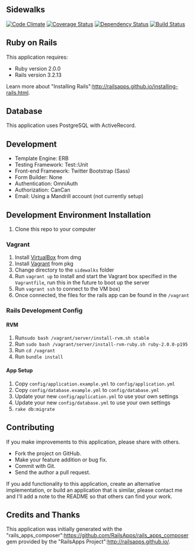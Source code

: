 ## Sidewalks

[![Code Climate](https://codeclimate.com/github/ajsharma/sidewalks.png)](https://codeclimate.com/github/ajsharma/sidewalks)
[![Coverage Status](https://coveralls.io/repos/ajsharma/sidewalks/badge.png?branch=master)](https://coveralls.io/r/ajsharma/sidewalks?branch=master)
[![Dependency Status](https://gemnasium.com/ajsharma/sidewalks.png)](https://gemnasium.com/ajsharma/sidewalks)
[![Build Status](https://travis-ci.org/ajsharma/sidewalks.png?branch=master)](https://travis-ci.org/ajsharma/sidewalks)

## Ruby on Rails

This application requires:

* Ruby version 2.0.0
* Rails version 3.2.13

Learn more about "Installing Rails":http://railsapps.github.io/installing-rails.html.

## Database

This application uses PostgreSQL with ActiveRecord.

## Development

* Template Engine: ERB
* Testing Framework: Test::Unit
* Front-end Framework: Twitter Bootstrap (Sass)
* Form Builder: None
* Authentication: OmniAuth
* Authorization: CanCan
* Email: Using a Mandrill account (not currently setup)

## Development Environment Installation

1. Clone this repo to your computer

### Vagrant 

1. Install [VirtualBox](https://www.virtualbox.org/) from dmg
1. Install [Vagrant](http://www.vagrantup.com/) from pkg
1. Change directory to the `sidewalks` folder
1. Run `vagrant up` to install and start the Vagrant box specified in the `Vagrantfile`, run this in the future to boot up the server
1. Run `vagrant ssh` to connect to the VM box)
1. Once connected, the files for the rails app can be found in the `/vagrant`

### Rails Development Config

#### RVM

1. Run`sudo bash /vagrant/server/install-rvm.sh stable`
1. Run `sudo bash /vagrant/server/install-rvm-ruby.sh ruby-2.0.0-p195`
1. Run `cd /vagrant`
1. Run `bundle install`

#### App Setup

1. Copy `config/application.example.yml` to `config/application.yml`
1. Copy `config/database.example.yml` to `config/database.yml`
1. Update your new `config/application.yml` to use your own settings
1. Update your new `config/database.yml` to use your own settings
1. `rake db:migrate`

## Contributing

If you make improvements to this application, please share with others.

* Fork the project on GitHub.
* Make your feature addition or bug fix.
* Commit with Git.
* Send the author a pull request.

If you add functionality to this application, create an alternative implementation, or build an application that is similar, please contact me and I'll add a note to the README so that others can find your work.

## Credits and Thanks
This application was initially generated with the "rails_apps_composer":https://github.com/RailsApps/rails_apps_composer gem provided by the "RailsApps Project":http://railsapps.github.io/.
